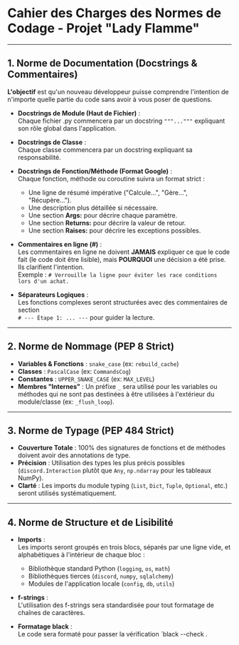 # Cahier des Charges des Normes de Codage - Projet "Lady Flamme"

---

## **1. Norme de Documentation (Docstrings & Commentaires)**

**L'objectif** est qu'un nouveau développeur puisse comprendre l'intention de n'importe quelle partie du code sans avoir à vous poser de questions.

- **Docstrings de Module (Haut de Fichier)** :  
  Chaque fichier .py commencera par un docstring `"""..."""` expliquant son rôle global dans l'application.

- **Docstrings de Classe** :  
  Chaque classe commencera par un docstring expliquant sa responsabilité.

- **Docstrings de Fonction/Méthode (Format Google)** :  
  Chaque fonction, méthode ou coroutine suivra un format strict :
  - Une ligne de résumé impérative ("Calcule...", "Gère...", "Récupère...").
  - Une description plus détaillée si nécessaire.
  - Une section **Args:** pour décrire chaque paramètre.
  - Une section **Returns:** pour décrire la valeur de retour.
  - Une section **Raises:** pour décrire les exceptions possibles.

- **Commentaires en ligne (#)** :  
  Les commentaires en ligne ne doivent **JAMAIS** expliquer ce que le code fait (le code doit être lisible), mais **POURQUOI** une décision a été prise. Ils clarifient l'intention.  
  Exemple : `# Verrouille la ligne pour éviter les race conditions lors d'un achat.`

- **Séparateurs Logiques** :  
  Les fonctions complexes seront structurées avec des commentaires de section  
  `# --- Étape 1: ... ---` pour guider la lecture.

---

## **2. Norme de Nommage (PEP 8 Strict)**

- **Variables & Fonctions** : `snake_case` (ex: `rebuild_cache`)
- **Classes** : `PascalCase` (ex: `CommandsCog`)
- **Constantes** : `UPPER_SNAKE_CASE` (ex: `MAX_LEVEL`)
- **Membres "Internes"** : Un préfixe `_` sera utilisé pour les variables ou méthodes qui ne sont pas destinées à être utilisées à l'extérieur du module/classe (ex: `_flush_loop`).

---

## **3. Norme de Typage (PEP 484 Strict)**

- **Couverture Totale** : 100% des signatures de fonctions et de méthodes doivent avoir des annotations de type.
- **Précision** : Utilisation des types les plus précis possibles (`discord.Interaction` plutôt que `Any`, `np.ndarray` pour les tableaux NumPy).
- **Clarté** : Les imports du module typing (`List`, `Dict`, `Tuple`, `Optional`, etc.) seront utilisés systématiquement.

---

## **4. Norme de Structure et de Lisibilité**

- **Imports** :  
  Les imports seront groupés en trois blocs, séparés par une ligne vide, et alphabétiques à l'intérieur de chaque bloc :
  - Bibliothèque standard Python (`logging`, `os`, `math`)
  - Bibliothèques tierces (`discord`, `numpy`, `sqlalchemy`)
  - Modules de l'application locale (`config`, `db`, `utils`)

- **f-strings** :  
  L'utilisation des f-strings sera standardisée pour tout formatage de chaînes de caractères.

- **Formatage black** :  
  Le code sera formaté pour passer la vérification `black --check .